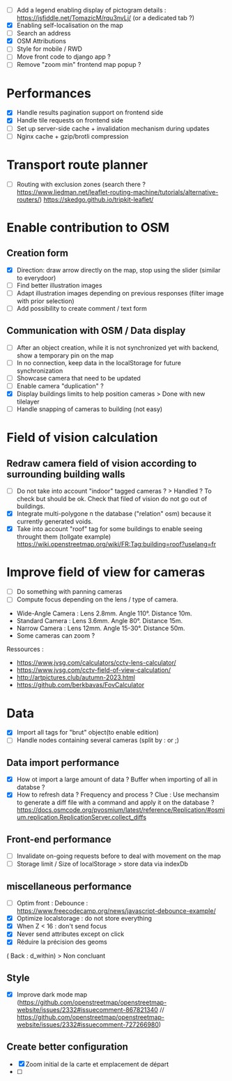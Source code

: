 - [ ] Add a legend enabling display of pictogram details : https://jsfiddle.net/TomazicM/rqu3nvLj/ (or a dedicated tab ?)
- [x] Enabling self-localisation on the map
- [ ] Search an address
- [x] OSM Attributions
- [ ] Style for mobile / RWD
- [ ] Move front code to django app ?
- [ ] Remove "zoom min" frontend map popup ?

# Performances

- [x] Handle results pagination support on frontend side
- [x] Handle tile requests on frontend side
- [ ] Set up server-side cache + invalidation mechanism during updates
- [ ] Nginx cache + gzip/brotli compression

# Transport route planner

- [ ] Routing with exclusion zones (search there ? https://www.liedman.net/leaflet-routing-machine/tutorials/alternative-routers/) https://skedgo.github.io/tripkit-leaflet/

# Enable contribution to OSM

## Creation form

- [x] Direction: draw arrow directly on the map, stop using the slider (similar to everydoor)
- [ ] Find better illustration images
- [ ] Adapt illustration images depending on previous responses (filter image with prior selection)
- [ ] Add possibility to create comment / text form

## Communication with OSM / Data display

- [ ] After an object creation, while it is not synchronized yet with backend, show a temporary pin on the map
- [ ] In no connection, keep data in the localStorage for future synchronization
- [ ] Showcase camera that need to be updated
- [ ] Enable camera "duplication" ?
- [x] Display buildings limits to help position cameras > Done with new tilelayer
- [ ] Handle snapping of cameras to building (not easy)

# Field of vision calculation

## Redraw camera field of vision according to surrounding building walls

- [ ] Do not take into account "indoor" tagged cameras ? > Handled ? To check but should be ok. Check that filed of vision do not go out of buildings.
- [x] Integrate multi-polygone n the database ("relation" osm) because it currently generated voids.
- [x] Take into account "roof" tag for some buildings to enable seeing throught them (tollgate example) https://wiki.openstreetmap.org/wiki/FR:Tag:building=roof?uselang=fr

# Improve field of view for cameras

- [ ] Do something with panning cameras
- [ ] Compute focus depending on the lens / type of camera.

- Wide-Angle Camera : Lens 2.8mm. Angle 110°. Distance 10m.
- Standard Camera : Lens 3.6mm. Angle 80°. Distance 15m.
- Narrow Camera : Lens 12mm. Angle 15-30°. Distance 50m.
- Some cameras can zoom ?

Ressources :

- https://www.jvsg.com/calculators/cctv-lens-calculator/
- https://www.jvsg.com/cctv-field-of-view-calculation/
- http://artpictures.club/autumn-2023.html
- https://github.com/berkbavas/FovCalculator

# Data

- [x] Import all tags for "brut" object(to enable edition)
- [ ] Handle nodes containing several cameras (split by : or ;)

## Data import performance

- [x] How ot import a large amount of data ? Buffer when importing of all in databse ?
- [x] How to refresh data ? Frequency and process ? Clue : Use mechansim to generate a diff file with a command and apply it on the database ? https://docs.osmcode.org/pyosmium/latest/reference/Replication/#osmium.replication.ReplicationServer.collect_diffs

## Front-end performance

- [ ] Invalidate on-going requests before to deal with movement on the map
- [ ] Storage limit / Size of localStorage > store data via indexDb

## miscellaneous performance

- [ ] Optim front : Debounce : https://www.freecodecamp.org/news/javascript-debounce-example/
- [x] Optimize localstorage : do not store everything
- [x] When Z < 16 : don't send focus
- [x] Never send attributes except on click
- [x] Réduire la précision des geoms

( Back : d_within) > Non concluant

## Style

- [x] Improve dark mode map (https://github.com/openstreetmap/openstreetmap-website/issues/2332#issuecomment-867821340 // https://github.com/openstreetmap/openstreetmap-website/issues/2332#issuecomment-727266980)

## Create better configuration

- [x] Zoom initial de la carte et emplacement de départ
- [ ]
